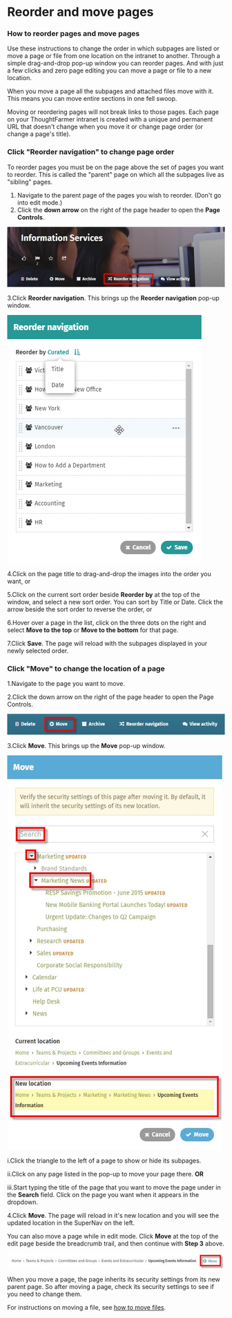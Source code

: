 # Reorder and move pages



### How to reorder pages and move pages

Use these instructions to change the order in which subpages are listed or move a page or file from one location on the intranet to another. Through a simple drag-and-drop pop-up window you can reorder pages. And with just a few clicks and zero page editing you can move a page or file to a new location.  
  
When you move a page all the subpages and attached files move with it. This means you can move entire sections in one fell swoop.  
  
Moving or reordering pages will not break links to those pages. Each page on your ThoughtFarmer intranet is created with a unique and permanent URL that doesn't change when you move it or change page order \(or change a page's title\).

### Click "Reorder navigation" to change page order

To reorder pages you must be on the page above the set of pages you want to reorder. This is called the "parent" page on which all the subpages live as "sibling" pages.

1. Navigate to the parent page of the pages you wish to reorder. \(Don't go into edit mode.\)
2. Click the **down arrow** on the right of the page header to open the **Page Controls**.

![](../../.gitbook/assets/1%20%2835%29.jpg)

3.Click **Reorder navigation**. This brings up the **Reorder navigation** pop-up window.

![](../../.gitbook/assets/8.7user102528roerderpages.png)



4.Click on the page title to drag-and-drop the images into the order you want, or

5.Click on the current sort order beside **Reorder by** at the top of the window, and select a new sort order. You can sort by Title or Date. Click the arrow beside the sort order to reverse the order, or

6.Hover over a page in the list, click on the three dots on the right and select **Move to the top** or **Move to the bottom** for that page.

7.Click **Save**. The page will reload with the subpages displayed in your newly selected order.

### Click "Move" to change the location of a page

1.Navigate to the page you want to move.

2.Click the down arrow on the right of the page header to open the Page Controls.

![](../../.gitbook/assets/2%20%2847%29.jpg)

3.Click **Move**. This brings up the **Move** pop-up window.  


![](../../.gitbook/assets/3%20%2841%29.jpg)



i.Click the triangle to the left of a page to show or hide its subpages.

ii.Click on any page listed in the pop-up to move your page there. **OR**

iii.Start typing the title of the page that you want to move the page under in the **Search** field. Click on the page you want when it appears in the dropdown.

4.Click **Move**. The page will reload in it's new location and you will see the updated location in the SuperNav on the left.

You can also move a page while in edit mode. Click **Move** at the top of the edit page beside the breadcrumb trail, and then continue with **Step 3** above.

![](../../.gitbook/assets/888.jpg)

When you move a page, the page inherits its security settings from its new parent page. So after moving a page, check its security settings to see if you need to change them.  
  
For instructions on moving a file, see [how to move files](../add-and-edit-files/attach-and-reorder-files.md).

